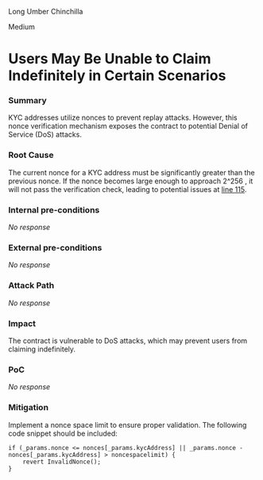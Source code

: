 Long Umber Chinchilla

Medium

# Users May Be Unable to Claim Indefinitely in Certain Scenarios

### Summary

KYC addresses utilize nonces to prevent replay attacks. However, this nonce verification mechanism exposes the contract to potential Denial of Service (DoS) attacks.



### Root Cause

The current nonce for a KYC address must be significantly greater than the previous nonce. If the nonce becomes large enough to approach 2^256 , it will not pass the verification check, leading to potential issues at [line 115](https://github.com/sherlock-audit/2024-11-vvv-exchange-update/blob/main/vvv-platform-smart-contracts/contracts/vc/VVVVCTokenDistributor.sol#L115).

### Internal pre-conditions

_No response_

### External pre-conditions

_No response_

### Attack Path

_No response_

### Impact

The contract is vulnerable to DoS attacks, which may prevent users from claiming indefinitely.

### PoC

_No response_

### Mitigation

Implement a nonce space limit to ensure proper validation. The following code snippet should be included:
```solidity
if (_params.nonce <= nonces[_params.kycAddress] || _params.nonce - nonces[_params.kycAddress] > noncespacelimit) {
    revert InvalidNonce();
}
```
